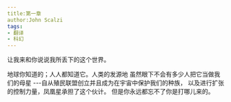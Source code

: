```yaml
---
title:第一章
author:John Scalzi
tags:
- 翻译
- 科幻
---
```

让我来和你说说我所丢下的这个世界。

地球你知道的；人人都知道它。人类的发源地
虽然眼下不会有多少人把它当做我们的母星
---自从殖民联盟创立并且成为在宇宙中保护我们的种族，
以及进行扩张的控制力量，凤凰星承担了这个伙计。
但是你永远都忘不了你是打哪儿来的。